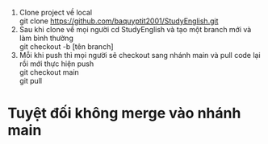 1. Clone project về local <br />
git clone https://github.com/baquyptit2001/StudyEnglish.git <br />
2. Sau khi clone về mọi người cd StudyEnglish và tạo một branch mới và làm bình thường  <br />
git checkout -b [tên branch] <br />
3. Mỗi khi push thì mọi người sẽ checkout sang nhánh main và pull code lại rồi mới thực hiện push <br />
git checkout main <br />
git pull <br />

# Tuyệt đối không merge vào nhánh main #
